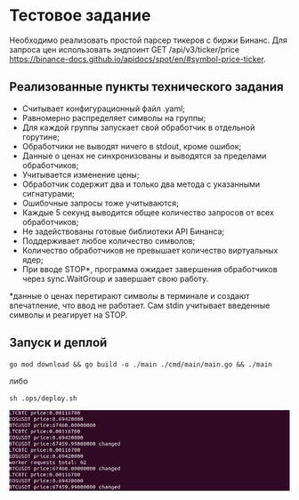 # Тестовое задание
Необходимо реализовать простой парсер тикеров с биржи Бинанс.
Для запроса цен использовать эндпоинт GET /api/v3/ticker/price https://binance-docs.github.io/apidocs/spot/en/#symbol-price-ticker.

## Реализованные пункты технического задания
- Считывает конфигурационный файл .yaml;
- Равномерно распределяет символы на группы;
- Для каждой группы запускает свой обработчик в отдельной горутине;
- Обработчики не выводят ничего в stdout, кроме ошибок;
- Данные о ценах не синхронизованы и выводятся за пределами обработчиков;
- Учитывается изменение цены;
- Обработчик содержит два и только два метода с указанными сигнатурами;
- Ошибочные запросы тоже учитываются;
- Каждые 5 секунд выводится общее количество запросов от всех обработчиков;
- Не задействованы готовые библиотеки API Бинанса;
- Поддерживает любое количество символов;
- Количество обработчиков не превышает количество виртуальных ядер;
- При вводе STOP*, программа ожидает завершения обработчиков через sync.WaitGroup и завершает свою работу.


*данные о ценах перетирают символы в терминале и создают впечатление, что ввод не работает. Сам stdin учитывает введенные символы и реагирует на STOP.

## Запуск и деплой

```
go mod download && go build -o ./main ./cmd/main/main.go && ./main
```
либо
```
sh .ops/deploy.sh
```


![alt text](https://github.com/EugeneNail/go-test-task/blob/main/2024-06-11_12-18.png?raw=true)
